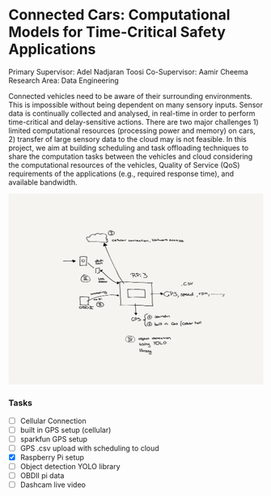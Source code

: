 # Connected Cars: Computational Models for Time-Critical Safety Applications
Primary Supervisor: Adel Nadjaran Toosi
Co-Supervisor: Aamir Cheema
Research Area: Data Engineering

Connected vehicles need to be aware of their surrounding environments. This is impossible without being dependent on many sensory inputs. Sensor data is continually collected and analysed, in real-time in order to perform time-critical and delay-sensitive actions. There are two major challenges 1) limited computational resources (processing power and memory) on cars, 2) transfer of large sensory data to the cloud may is not feasible. In this project, we aim at building scheduling and task offloading techniques to share the computation tasks between the vehicles and cloud considering the computational resources of the vehicles, Quality of Service (QoS) requirements of the applications (e.g., required response time), and available bandwidth.

![Diagram of project](adelDiagramRedrawn.PNG)

### Tasks

- [ ] Cellular Connection
- [ ] built in GPS setup (cellular)
- [ ] sparkfun GPS setup 
- [ ] GPS .csv upload with scheduling to cloud
- [x] Raspberry Pi setup
- [ ] Object detection YOLO library
- [ ] OBDII pi data
- [ ] Dashcam live video
